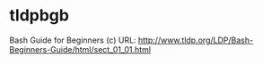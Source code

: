 # tldpbgb
Bash Guide for Beginners
(c) URL: http://www.tldp.org/LDP/Bash-Beginners-Guide/html/sect_01_01.html

